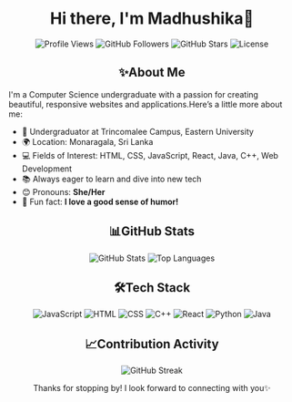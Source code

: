 <h1 align="center">Hi there, I'm Madhushika👋</h1>

<p align="center">
  <img src="https://komarev.com/ghpvc/?username=madhushika99&color=brightgreen" alt="Profile Views" />
  <img src="https://img.shields.io/github/followers/madhushika99?label=Followers" alt="GitHub Followers" />
  <img src="https://img.shields.io/github/stars/madhushika99?label=Total%20Stars" alt="GitHub Stars" />
  <img src="https://img.shields.io/badge/License-MIT-brightgreen" alt="License" />
</p>

<h2 align="center">✨About Me</h2>

I'm a Computer Science undergraduate with a passion for creating beautiful, responsive websites and applications.Here’s a little more about me:
- 🔭 Undergraduator at Trincomalee Campus, Eastern University
- 🌍 Location: Monaragala, Sri Lanka
- 💻 Fields of Interest: HTML, CSS, JavaScript, React, Java, C++, Web Development
- 📚 Always eager to learn and dive into new tech
- 😊 Pronouns: **She/Her**  
- 🎉 Fun fact: **I love a good sense of humor!**

<h2 align="center">📊GitHub Stats</h2>

<div align="center">
  <img src="https://github-readme-stats.vercel.app/api?username=YourUsername&show_icons=true&theme=dark" alt="GitHub Stats" />
  <img src="https://github-readme-stats.vercel.app/api/top-langs/?username=YourUsername&layout=compact&theme=dark" alt="Top Languages" />
</div>

<h2 align="center">🛠️Tech Stack</h2>

<p align="center">
  <img src="https://img.shields.io/badge/JavaScript-blue" alt="JavaScript" />
  <img src="https://img.shields.io/badge/HTML-orange" alt="HTML" />
  <img src="https://img.shields.io/badge/CSS-blueviolet" alt="CSS" />
  <img src="https://img.shields.io/badge/C++-yellow" alt="C++" />
  <img src="https://img.shields.io/badge/React-brightgreen" alt="React" />
  <img src="https://img.shields.io/badge/Python-red" alt="Python" />
  <img src="https://img.shields.io/badge/Java-violet" alt="Java" />
</p>

<h2 align="center">📈Contribution Activity</h2>

<p align="center">
  <img src="https://github-readme-streak-stats.herokuapp.com/?user=madhushika99&theme=dark" alt="GitHub Streak" />
</p>

<p align="center">Thanks for stopping by! I look forward to connecting with you✨</p>
